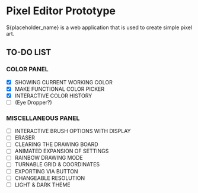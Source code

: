 # Pixel Editor Prototype
${placeholder_name} is a web application that is used to create simple pixel art. 

## TO-DO LIST
### COLOR PANEL
- [x] SHOWING CURRENT WORKING COLOR
- [x] MAKE FUNCTIONAL COLOR PICKER
- [x] INTERACTIVE COLOR HISTORY
- [ ] (Eye Dropper?)

### MISCELLANEOUS PANEL

- [ ] INTERACTIVE BRUSH OPTIONS WITH DISPLAY
- [ ] ERASER
- [ ] CLEARING THE DRAWING BOARD
- [ ] ANIMATED EXPANSION OF SETTINGS
- [ ] RAINBOW DRAWING MODE
- [ ] TURNABLE GRID & COORDINATES
- [ ] EXPORTING VIA BUTTON
- [ ] CHANGEABLE RESOLUTION
- [ ] LIGHT & DARK THEME
